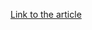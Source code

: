 [Link to the article](https://thehackernews.com/2025/02/north-korean-apt43-uses-powershell-and.html)
